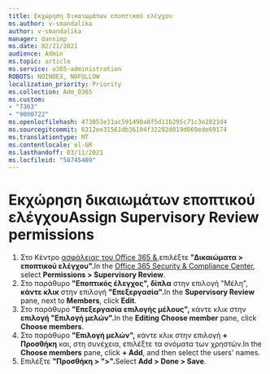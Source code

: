 ```yaml
---
title: Εκχώρηση δικαιωμάτων εποπτικού ελέγχου
ms.author: v-smandalika
author: v-smandalika
manager: dansimp
ms.date: 02/21/2021
audience: Admin
ms.topic: article
ms.service: o365-administration
ROBOTS: NOINDEX, NOFOLLOW
localization_priority: Priority
ms.collection: Adm_O365
ms.custom:
- "7363"
- "9000722"
ms.openlocfilehash: 473053e31ac591490a8f5d11b295c71c3e2821d4
ms.sourcegitcommit: 6312ee31561db36104f32282d019d069ede69174
ms.translationtype: MT
ms.contentlocale: el-GR
ms.lasthandoff: 03/11/2021
ms.locfileid: "50745489"
---
```

# <a name="assign-supervisory-review-permissions"></a><span data-ttu-id="4f736-102">Εκχώρηση δικαιωμάτων εποπτικού ελέγχου</span><span class="sxs-lookup"><span data-stu-id="4f736-102">Assign Supervisory Review permissions</span></span>

1. <span data-ttu-id="4f736-103">Στο Κέντρο [ασφάλειας του Office 365 &,](https://sip.protection.office.com/homepage)επιλέξτε **"Δικαιώματα > εποπτικού ελέγχου".**</span><span class="sxs-lookup"><span data-stu-id="4f736-103">In the [Office 365 Security & Compliance Center](https://sip.protection.office.com/homepage), select **Permissions > Supervisory Review**.</span></span>
2. <span data-ttu-id="4f736-104">Στο παράθυρο **"Εποπτικός έλεγχος", δίπλα** στην επιλογή "Μέλη", **κάντε κλικ** στην επιλογή **"Επεξεργασία".**</span><span class="sxs-lookup"><span data-stu-id="4f736-104">In the **Supervisory Review** pane, next to **Members**, click **Edit**.</span></span>
3. <span data-ttu-id="4f736-105">Στο παράθυρο **"Επεξεργασία επιλογής μέλους",** κάντε κλικ στην **επιλογή "Επιλογή μελών".**</span><span class="sxs-lookup"><span data-stu-id="4f736-105">In the **Editing Choose member** pane, click **Choose members**.</span></span>
4. <span data-ttu-id="4f736-106">Στο παράθυρο **"Επιλογή μελών",** κάντε κλικ στην επιλογή **+ Προσθήκη** και, στη συνέχεια, επιλέξτε τα ονόματα των χρηστών.</span><span class="sxs-lookup"><span data-stu-id="4f736-106">In the **Choose members** pane, click **+ Add**, and then select the users' names.</span></span>
5. <span data-ttu-id="4f736-107">Επιλέξτε **"Προσθήκη > ">".**</span><span class="sxs-lookup"><span data-stu-id="4f736-107">Select **Add > Done > Save**.</span></span>